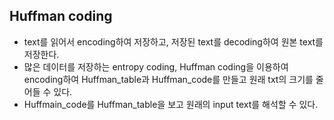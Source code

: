 ## Huffman coding  
  
* text를 읽어서 encoding하여 저장하고, 저장된 text를 decoding하여 원본
text를 저장한다.  
* 많은 데이터를 저장하는 entropy coding, Huffman coding을 이용하여 encoding하여 Huffman_table과 Huffman_code를 만들고 원래 txt의 크기를 줄어들 수 있다. 
* Huffmain_code를 Huffman_table을 보고 원래의 input text를 해석할 수 있다.
   